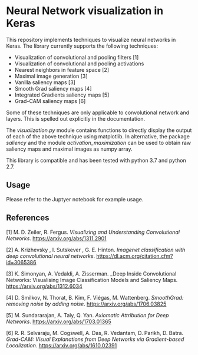 # Neural Network visualization in Keras

This repository implements techniques to visualize neural networks in Keras. 
The library currently supports the following techniques:

* Visualization of convolutional and pooling filters [1]
* Visualization of convolutional and pooling activations
* Nearest neighbors in feature space [2]
* Maximal image generation [3]
* Vanilla saliency maps [3]
* Smooth Grad saliency maps [4]
* Integrated Gradients saliency maps [5]
* Grad-CAM saliency maps [6]

Some of these techniques are only applicable to convolutional network and layers. This is spelled out explicitly in the documentation.

The _visualization.py_ module contains functions to directly display the output of each of the above technique using matplotlib.
In alternative, the package _saliency_ and the module _activation_maximization_ can be used to obtain raw saliency maps
and  maximal images as numpy array.

This library is compatible and has been tested with python 3.7 and python 2.7.

## Usage
Please refer to the Juptyer notebook for example usage.

## References

[1] M. D. Zeiler, R. Fergus. _Visualizing and Understanding Convolutional Networks_. https://arxiv.org/abs/1311.2901

[2] A. Krizhevsky , I. Sutskever , G. E. Hinton. _Imagenet classification with deep convolutional neural networks_. https://dl.acm.org/citation.cfm?id=3065386

[3] K. Simonyan, A. Vedaldi, A. Zisserman. _Deep Inside Convolutional Networks: Visualising Image Classification Models and Saliency Maps. https://arxiv.org/abs/1312.6034

[4] D. Smilkov, N. Thorat, B. Kim, F. Viégas, M. Wattenberg. _SmoothGrad: removing noise by adding noise_. https://arxiv.org/abs/1706.03825

[5] M. Sundararajan, A. Taly, Q. Yan. _Axiomatic Attribution for Deep Networks_. https://arxiv.org/abs/1703.01365

[6] R. R. Selvaraju, M. Cogswell, A. Das, R. Vedantam, D. Parikh, D. Batra. _Grad-CAM: Visual Explanations from Deep Networks via Gradient-based Localization_.
https://arxiv.org/abs/1610.02391
